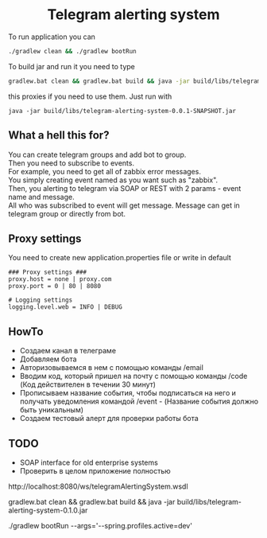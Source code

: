 <div align="center">
    <h1>Telegram alerting system</h1>
</div>

To run application you can
```sh
./gradlew clean && ./gradlew bootRun
```

To build jar and run it you need to  type
```sh
gradlew.bat clean && gradlew.bat build && java -jar build/libs/telegram-alerting-system-0.1.0.jar
```

this proxies if you need to use them. Just run with
```
java -jar build/libs/telegram-alerting-system-0.0.1-SNAPSHOT.jar  
```
## What a hell this for?
You can create telegram groups and add bot to group.  
Then you need to subscribe to events.  
For example, you need to get all of zabbix error messages.  
You simply creating event named as you want such as "zabbix".  
Then, you alerting to telegram via SOAP or REST with 2 params - event name and message.  
All who was subscribed to event will get message. Message can get in telegram group or directly from bot.

## Proxy settings
You need to create new application.properties file or write in default 
```
### Proxy settings ###
proxy.host = none | proxy.com
proxy.port = 0 | 80 | 8080

# Logging settings
logging.level.web = INFO | DEBUG
```

## HowTo
- Создаем канал в телеграме
- Добавляем бота
- Авторизовываемся в нем с помощью команды /email
- Вводим код, который пришел на почту с помощью команды /code (Код действителен в течении 30 минут)
- Прописываем название события, чтобы подписаться на него и получать уведомления командой /event - (Название события должно быть уникальным)
- Создаем тестовый алерт для проверки работы бота

## TODO
- SOAP interface for old enterprise systems
- Проверить в целом приложение полностью


http://localhost:8080/ws/telegramAlertingSystem.wsdl


gradlew.bat clean && gradlew.bat build && java -jar build/libs/telegram-alerting-system-0.1.0.jar



./gradlew bootRun --args='--spring.profiles.active=dev'
